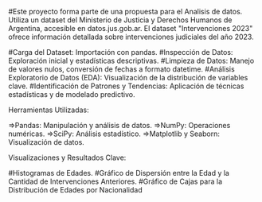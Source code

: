 #Este proyecto forma parte de una propuesta para el Analisis de datos. Utiliza un dataset del Ministerio de Justicia y Derechos Humanos de Argentina, accesible en datos.jus.gob.ar. El dataset "Intervenciones 2023" ofrece información detallada sobre intervenciones judiciales del año 2023.

#Carga del Dataset: Importación con pandas.
#Inspección de Datos: Exploración inicial y estadísticas descriptivas.
#Limpieza de Datos: Manejo de valores nulos, conversión de fechas a formato datetime.
#Análisis Exploratorio de Datos (EDA): Visualización de la distribución de variables clave.
#Identificación de Patrones y Tendencias: Aplicación de técnicas estadísticas y de modelado predictivo.

Herramientas Utilizadas:

=>Pandas: Manipulación y análisis de datos.
=>NumPy: Operaciones numéricas.
=>SciPy: Análisis estadístico.
=>Matplotlib y Seaborn: Visualización de datos.

Visualizaciones y Resultados Clave:

#Histogramas de Edades.
#Gráfico de Dispersión entre la Edad y la Cantidad de Intervenciones Anteriores.
#Gráfico de Cajas para la Distribución de Edades por Nacionalidad
